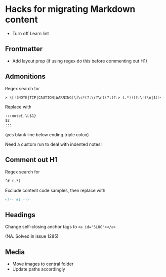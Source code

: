 # Hacks for migrating Markdown content

* Turn off Learn lint

## Frontmatter

* Add layout prop (if using regex do this before commenting out H1)

## Admonitions

Regex search for

```html
> \[!(NOTE|TIP|CAUTION|WARNING)\]\s*(?:\r?\n)(?:(?:> (.*))(?:\r?\n|$))+
```

Replace with

```html
:::note{.\L$1}
$2
:::

```

(yes blank line below ending triple colon)

Need a custom run to deal with indented notes!

## Comment out H1

Regex search for

```html
^# (.*)
```

Exclude content code samples, then replace with

```html
<!-- #1 -->
```

## Headings

Change self-closing anchor tags to `<a id="SLUG"></a>`

(NA. Solved in issue 1285)

## Media

* Move images to central folder
* Update paths accordingly
